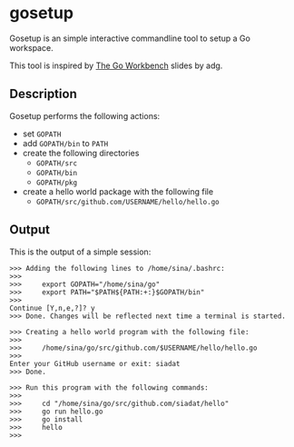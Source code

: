 # gosetup

Gosetup is an simple interactive commandline tool to setup a Go workspace.

This tool is inspired by [The Go Workbench](https://docs.google.com/presentation/d/1mUIX3btCiGPguqJOE4h9HDoOW3VyhU2-tzXufz9PqQ0/edit#slide=id.p) slides by adg.

## Description

Gosetup performs the following actions:

- set `GOPATH`
- add `GOPATH/bin` to `PATH`
- create the following directories
  - `GOPATH/src`
  - `GOPATH/bin`
  - `GOPATH/pkg`
- create a hello world package with the following file
  - `GOPATH/src/github.com/USERNAME/hello/hello.go`

## Output

This is the output of a simple session:

    >>> Adding the following lines to /home/sina/.bashrc:
    >>> 
    >>>     export GOPATH="/home/sina/go"
    >>>     export PATH="$PATH${PATH:+:}$GOPATH/bin"
    >>> 
    Continue [Y,n,e,?]? y
    >>> Done. Changes will be reflected next time a terminal is started.
    
    >>> Creating a hello world program with the following file:
    >>> 
    >>>     /home/sina/go/src/github.com/$USERNAME/hello/hello.go
    >>> 
    Enter your GitHub username or exit: siadat
    >>> Done.
    
    >>> Run this program with the following commands:
    >>> 
    >>>     cd "/home/sina/go/src/github.com/siadat/hello"
    >>>     go run hello.go
    >>>     go install
    >>>     hello
    >>> 
